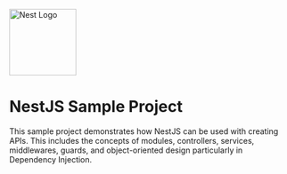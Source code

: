 <div>
<p align="left">
  <a href="http://nestjs.com/" target="blank"><img src="https://nestjs.com/img/logo-small.svg" width="120" alt="Nest Logo" /></a>
</p>
<h1>NestJS Sample Project</h1>
</div>

This sample project demonstrates how NestJS can be used with creating APIs. This includes the concepts of modules, controllers, services, middlewares, guards, and object-oriented design particularly in Dependency Injection.
